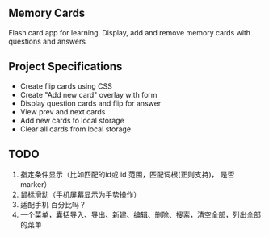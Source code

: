 ## Memory Cards

Flash card app for learning. Display, add and remove memory cards with questions and answers

## Project Specifications

- Create flip cards using CSS
- Create "Add new card" overlay with form
- Display question cards and flip for answer
- View prev and next cards
- Add new cards to local storage
- Clear all cards from local storage

## TODO
1. 指定条件显示（比如匹配的id或 id 范围，匹配词根(正则支持)， 是否 marker）
2. 鼠标滑动（手机屏幕显示为手势操作）
3. 适配手机 百分比吗？
4. 一个菜单，囊括导入、导出、新建、编辑、删除、搜索，清空全部，列出全部的菜单
